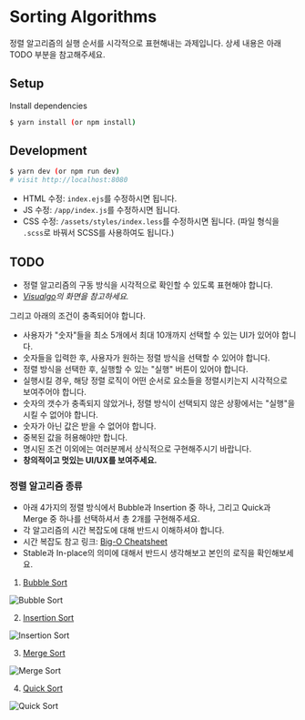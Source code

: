 # Sorting Algorithms

정렬 알고리즘의 실행 순서를 시각적으로 표현해내는 과제입니다. 상세 내용은 아래 TODO 부분을 참고해주세요.

## Setup

Install dependencies

```sh
$ yarn install (or npm install)
```

## Development

```sh
$ yarn dev (or npm run dev)
# visit http://localhost:8080
```

- HTML 수정: `index.ejs`를 수정하시면 됩니다.
- JS 수정: `/app/index.js`를 수정하시면 됩니다.
- CSS 수정: `/assets/styles/index.less`를 수정하시면 됩니다. (파일 형식을 `.scss`로 바꿔서 SCSS를 사용하여도 됩니다.)

## TODO

- 정렬 알고리즘의 구동 방식을 시각적으로 확인할 수 있도록 표현해야 합니다.
- *[Visualgo](https://visualgo.net/en/sorting)의 화면을 참고하세요.*

그리고 아래의 조건이 충족되어야 합니다.

* 사용자가 "숫자"들을 최소 5개에서 최대 10개까지 선택할 수 있는 UI가 있어야 합니다.
* 숫자들을 입력한 후, 사용자가 원하는 정렬 방식을 선택할 수 있어야 합니다.
* 정렬 방식을 선택한 후, 실행할 수 있는 "실행" 버튼이 있어야 합니다.
* 실행시킬 경우, 해당 정렬 로직이 어떤 순서로 요소들을 정렬시키는지 시각적으로 보여주어야 합니다.
* 숫자의 갯수가 충족되지 않았거나, 정렬 방식이 선택되지 않은 상황에서는 "실행"을 시킬 수 없어야 합니다.
* 숫자가 아닌 값은 받을 수 없어야 합니다.
* 중복된 값을 허용해야만 합니다.
* 명시된 조건 이외에는 여러분께서 상식적으로 구현해주시기 바랍니다.
* **창의적이고 멋있는 UI/UX를 보여주세요.**

### 정렬 알고리즘 종류

- 아래 4가지의 정렬 방식에서 Bubble과 Insertion 중 하나, 그리고 Quick과 Merge 중 하나를 선택하셔서 총 2개를 구현해주세요.
- 각 알고리즘의 시간 복잡도에 대해 반드시 이해하셔야 합니다.
- 시간 복잡도 참고 링크: [Big-O Cheatsheet](http://bigocheatsheet.com/)
- Stable과 In-place의 의미에 대해서 반드시 생각해보고 본인의 로직을 확인해보세요.

1. [Bubble Sort](https://en.wikipedia.org/wiki/Bubble_sort)

![Bubble Sort](https://upload.wikimedia.org/wikipedia/commons/0/06/Bubble-sort.gif)

2. [Insertion Sort](https://en.wikipedia.org/wiki/Insertion_sort)

![Insertion Sort](https://upload.wikimedia.org/wikipedia/commons/4/42/Insertion_sort.gif)

3. [Merge Sort](https://en.wikipedia.org/wiki/Merge_sort)

![Merge Sort](https://upload.wikimedia.org/wikipedia/commons/c/cc/Merge-sort-example-300px.gif)

4. [Quick Sort](https://en.wikipedia.org/wiki/Quicksort)

![Quick Sort](https://upload.wikimedia.org/wikipedia/commons/6/6a/Sorting_quicksort_anim.gif)
